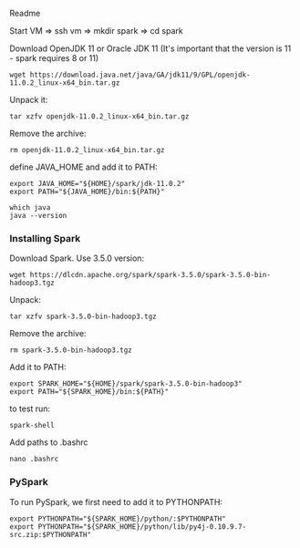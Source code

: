 Readme

Start VM => ssh vm => mkdir spark => cd spark

Download OpenJDK 11 or Oracle JDK 11 (It's important that the version is 11 - spark requires 8 or 11)
```
wget https://download.java.net/java/GA/jdk11/9/GPL/openjdk-11.0.2_linux-x64_bin.tar.gz
```
Unpack it:
```
tar xzfv openjdk-11.0.2_linux-x64_bin.tar.gz
```
Remove the archive:
```
rm openjdk-11.0.2_linux-x64_bin.tar.gz
```
define JAVA_HOME and add it to PATH:
```
export JAVA_HOME="${HOME}/spark/jdk-11.0.2"
export PATH="${JAVA_HOME}/bin:${PATH}"
```

```
which java
java --version
```
### Installing Spark
Download Spark. Use 3.5.0 version:
```
wget https://dlcdn.apache.org/spark/spark-3.5.0/spark-3.5.0-bin-hadoop3.tgz
```
Unpack:
```
tar xzfv spark-3.5.0-bin-hadoop3.tgz
```
Remove the archive:

```
rm spark-3.5.0-bin-hadoop3.tgz
```
Add it to PATH:

```
export SPARK_HOME="${HOME}/spark/spark-3.5.0-bin-hadoop3"
export PATH="${SPARK_HOME}/bin:${PATH}"
```
to test run:

```
spark-shell
```

Add paths to .bashrc
```
nano .bashrc
```



### PySpark

To run PySpark, we first need to add it to PYTHONPATH:
```
export PYTHONPATH="${SPARK_HOME}/python/:$PYTHONPATH"
export PYTHONPATH="${SPARK_HOME}/python/lib/py4j-0.10.9.7-src.zip:$PYTHONPATH"
```





